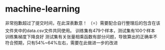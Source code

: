 # machine-learning
非常抱歉超过了提交时间，在此深表歉意！
（⭐）需要配合自行整理后的包含在该文件夹中的data.csv文件共同使用。
训练集有479个样本，测试集有100个样本
训练集梯度下降良好
测试集有关张量相乘函数有部分问题，导致算出的正确率不符合预期，只有54%~64%左右，需要在此做进一步的改进
